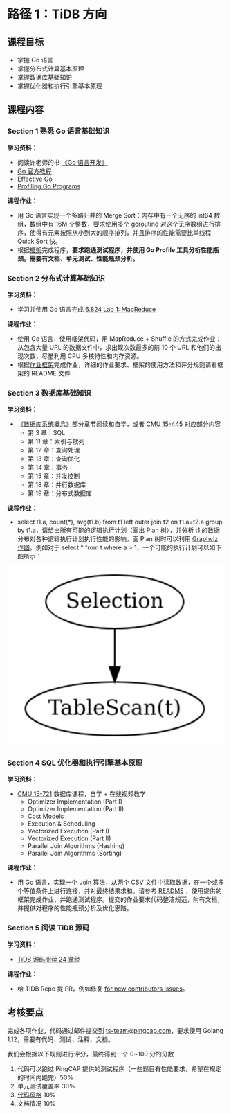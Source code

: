 # 路径 1：TiDB 方向

## 课程目标
* 掌握 Go 语言
* 掌握分布式计算基本原理
* 掌握数据库基础知识
* 掌握优化器和执行引擎基本原理

## 课程内容

### Section 1 熟悉 Go 语言基础知识

**学习资料：**

* 阅读许老师的书 [《Go 语言开发》](https://book.douban.com/subject/11577300/)
* [Go 官方教程](http://tour.golang.org/)
* [Effective Go](https://golang.org/doc/effective_go.html)
* [Profiling Go Programs](https://blog.golang.org/profiling-go-programs)

**课程作业：**

* 用 Go 语言实现一个多路归并的 Merge Sort：内存中有一个无序的 int64 数组，数组中有 16M 个整数，要求使用多个 goroutine 对这个无序数组进行排序，使得有元素按照从小到大的顺序排列，并且排序的性能需要比单线程 Quick Sort 快。
* 根据[框架](https://github.com/pingcap/talent-plan/tree/master/tidb/mergesort)完成程序，**要求跑通测试程序，并使用 Go Profile  工具分析性能瓶颈。需要有文档、单元测试、性能瓶颈分析。**

### Section 2 分布式计算基础知识

**学习资料：**

* 学习并使用 Go 语言完成 [6.824 Lab 1: MapReduce](https://pdos.csail.mit.edu/6.824/labs/lab-1.html)

**课程作业：**

* 使用 Go 语言，使用框架代码，用 MapReduce + Shuffle 的方式完成作业：从包含大量 URL 的数据文件中，求出现次数最多的前 10 个 URL 和他们的出现次数，尽量利用 CPU 多核特性和内存资源。
* 根据[作业框架](https://github.com/pingcap/talent-plan/tree/master/tidb/mapreduce)完成作业，详细的作业要求、框架的使用方法和评分规则请看框架的 README 文件

### Section 3 数据库基础知识

**学习资料：**

* [《数据库系统概念》](https://book.douban.com/subject/1929984/)部分章节阅读和自学，或者 [CMU 15-445](https://15445.courses.cs.cmu.edu/fall2018/schedule.html) 对应部分内容
	* 第 3 章：SQL
	* 第 11 章：索引与散列
	* 第 12 章：查询处理
	* 第 13 章：查询优化
	* 第 14 章：事务
	* 第 15 章：并发控制
	* 第 18 章：并行数据库
	* 第 19 章：分布式数据库

**课程作业：**

* select t1.a, count(*), avg(t1.b) from t1 left outer join t2 on t1.a=t2.a group by t1.a，请给出所有可能的逻辑执行计划（画出 Plan 树），并分析 t1 的数据分布对各种逻辑执行计划执行性能的影响。画 Plan 树时可以利用 [Graphviz 作图](http://www.webgraphviz.com)，例如对于 select * from t where a > 1，一个可能的执行计划可以如下图所示：

![Execution-example](../media/execution-example.jpg)

### Section 4 SQL 优化器和执行引擎基本原理

**学习资料：**

* [CMU 15-721](https://15721.courses.cs.cmu.edu/spring2018/) 数据库课程，自学 + 在线视频教学
	* Optimizer Implementation (Part I)
	* Optimizer Implementation (Part II)
	* Cost Models
	* Execution & Scheduling
	* Vectorized Execution (Part I)
	* Vectorized Execution (Part II)
	* Parallel Join Algorithms (Hashing)
	* Parallel Join Algorithms (Sorting)

**课程作业：**

* 用 Go 语言，实现一个 Join 算法，从两个 CSV 文件中读取数据，在一个或多个等值条件上进行连接，并对最终结果求和。请参考 [README](https://github.com/pingcap/talent-plan/tree/master/tidb/join) ，使用提供的框架完成作业，并跑通测试程序。提交的作业要求代码整洁规范，附有文档，并提供对程序的性能瓶颈分析及优化思路。

### Section 5 阅读 TiDB 源码

**学习资料：**

* [TiDB 源码阅读 24 章经](https://pingcap.com/blog-cn/#TiDB-%E6%BA%90%E7%A0%81%E9%98%85%E8%AF%BB)

**课程作业：**

* 给 TiDB Repo 提 PR，例如修复 [for new contributors issues](https://github.com/pingcap/tidb/issues?utf8=%E2%9C%93&q=is%3Aissue+is%3Aopen+label%3A%22for+new+contributors%22+)。

## 考核要点

完成各项作业，代码通过邮件提交到 ts-team@pingcap.com，要求使用 Golang 1.12，需要有代码、测试、注释、文档。

我们会根据以下规则进行评分，最终得到一个 0~100 分的分数

1. 代码可以跑过 PingCAP 提供的测试程序（一些题目有性能要求，希望在规定的时间内跑完）50% 
2. 单元测试覆盖率 30%
3. [代码风格](https://github.com/pingcap/community/blob/master/CONTRIBUTING.md#code-style) 10%
4. 文档情况 10%
